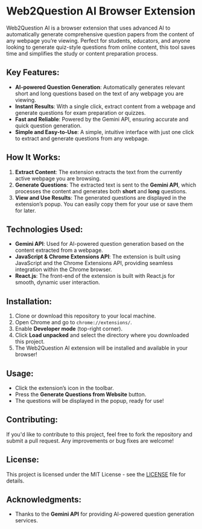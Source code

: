 # Web2Question AI Browser Extension

Web2Question AI is a browser extension that uses advanced AI to automatically generate comprehensive question papers from the content of any webpage you’re viewing. Perfect for students, educators, and anyone looking to generate quiz-style questions from online content, this tool saves time and simplifies the study or content preparation process.

## Key Features:
- **AI-powered Question Generation**: Automatically generates relevant short and long questions based on the text of any webpage you are viewing.
- **Instant Results**: With a single click, extract content from a webpage and generate questions for exam preparation or quizzes.
- **Fast and Reliable**: Powered by the Gemini API, ensuring accurate and quick question generation.
- **Simple and Easy-to-Use**: A simple, intuitive interface with just one click to extract and generate questions from any webpage.

## How It Works:
1. **Extract Content**: The extension extracts the text from the currently active webpage you are browsing.
2. **Generate Questions**: The extracted text is sent to the **Gemini API**, which processes the content and generates both **short** and **long** questions.
3. **View and Use Results**: The generated questions are displayed in the extension’s popup. You can easily copy them for your use or save them for later.

## Technologies Used:
- **Gemini API**: Used for AI-powered question generation based on the content extracted from a webpage.
- **JavaScript & Chrome Extensions API**: The extension is built using JavaScript and the Chrome Extensions API, providing seamless integration within the Chrome browser.
- **React.js**: The front-end of the extension is built with React.js for smooth, dynamic user interaction.

## Installation:
1. Clone or download this repository to your local machine.
2. Open Chrome and go to `chrome://extensions/`.
3. Enable **Developer mode** (top-right corner).
4. Click **Load unpacked** and select the directory where you downloaded this project.
5. The Web2Question AI extension will be installed and available in your browser!

## Usage:
- Click the extension’s icon in the toolbar.
- Press the **Generate Questions from Website** button.
- The questions will be displayed in the popup, ready for use!

## Contributing:
If you'd like to contribute to this project, feel free to fork the repository and submit a pull request. Any improvements or bug fixes are welcome!

## License:
This project is licensed under the MIT License - see the [LICENSE](LICENSE) file for details.

## Acknowledgments:
- Thanks to the **Gemini API** for providing AI-powered question generation services.

